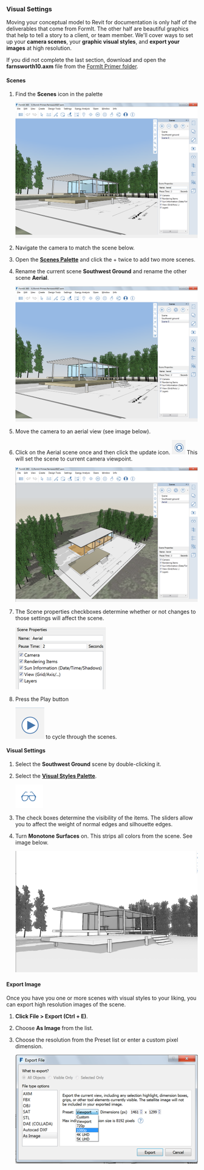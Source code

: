 ### Visual Settings
Moving your conceptual model to Revit for documentation is only half of the deliverables that come from FormIt. The other half are beautiful graphics that help to tell a story to a client, or team member. We'll cover ways to set up your **camera scenes**, your **graphic visual styles**, and **export your images** at high resolution.

If you did not complete the last section, download and open the **farnsworth10.axm** file from the [FormIt Primer folder](https://autodesk.app.box.com/s/thavswirrbflit27rbqzl26ljj7fu1uv/1/9025446442).

#### Scenes

1. Find the **Scenes** icon in the palette

    ![](./images/5e322aa6-efc9-4555-8b73-5788021960c7.png)

2. Navigate the camera to match the scene below.

2. Open the [**Scenes Palette**](../formit-introduction/tool-bars.md) and click the + twice to add two more scenes.

3. Rename the current scene **Southwest Ground** and rename the other scene **Aerial**. 

    ![](./images/5e322aa6-efc9-4555-8b73-5788021960c7.png)

4. Move the camera to an aerial view (see image below).

5. Click on the Aerial scene once and then click the update icon. ![](./images/a6828bff-7d6e-4cc9-b00c-1db0de96d0b1.png) This will set the scene to current camera viewpoint. 

    ![](./images/a3529158-1a4a-4fac-a8ee-6f60247bce4d.png)

6. The Scene properties checkboxes determine whether or not changes to those settings will affect the scene. 

    ![](./images/777d3348-1472-4afb-a617-54bffb9b947f.png)

7. Press the Play button 

    ![](./images/7badfc11-b64f-45d4-b0d3-0433ce8c5b79.png) to cycle through the scenes.

#### Visual Settings

1. Select the **Southwest Ground** scene by double-clicking it.

2. Select the [**Visual Styles Palette**](../formit-introduction/tool-bars.md). 

    ![](./images/aa340156-b0de-4132-8b24-98fe2533dbfe.png)

3. The check boxes determine the visibility of the items. The sliders allow you to affect the weight of normal edges and silhouette edges.

4. Turn **Monotone Surfaces** on. This strips all colors from the scene. See image below. 

    ![](./images/74f592a0-e7b3-4168-a6e9-2d1f69453f54.png)


#### Export Image

Once you have you one or more scenes with visual styles to your liking, you can export high resolution images of the scene.

1. **Click File &gt; Export (Ctrl + E)**.

2. Choose **As Image** from the list.

3. Choose the resolution from the Preset list or enter a custom pixel dimension. 

    ![](./images/03b98705-6f53-4856-aea7-a48a906b981f.png)